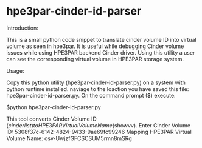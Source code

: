 # hpe3par-cinder-id-parser

Introduction:

This is a small python code snippet to translate cinder volume ID into virtual volume as seen in hpe3par. It is useful while debugging Cinder volume issues while using HPE3PAR backend Cinder driver. Using this utility a user can see the corresponding virtual volume in HPE3PAR storage system.

Usage:

Copy this python utility (hpe3par-cinder-id-parser.py) on a system with python runtime installed.
naviage to the loaction you have saved this file: hpe3par-cinder-id-parser.py.
On the command prompt ($) execute:

$python hpe3par-cinder-id-parser.py

This tool converts Cinder Volume ID ($cinder list) to HPE3PARVirtual Volume Name ($showvv).
Enter Cinder Volume ID: 5308f37c-6142-4824-9433-9ae69fc99246
Mapping HPE3PAR Virtual Volume Name: osv-UwjzfGFCSCSUM5rmn8mSRg

